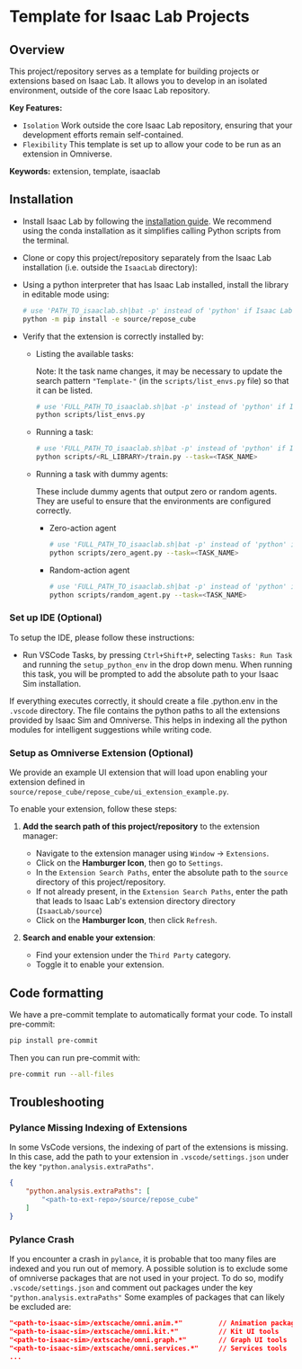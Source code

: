 # Template for Isaac Lab Projects

## Overview

This project/repository serves as a template for building projects or extensions based on Isaac Lab.
It allows you to develop in an isolated environment, outside of the core Isaac Lab repository.

**Key Features:**

- `Isolation` Work outside the core Isaac Lab repository, ensuring that your development efforts remain self-contained.
- `Flexibility` This template is set up to allow your code to be run as an extension in Omniverse.

**Keywords:** extension, template, isaaclab

## Installation

- Install Isaac Lab by following the [installation guide](https://isaac-sim.github.io/IsaacLab/main/source/setup/installation/index.html).
  We recommend using the conda installation as it simplifies calling Python scripts from the terminal.

- Clone or copy this project/repository separately from the Isaac Lab installation (i.e. outside the `IsaacLab` directory):

- Using a python interpreter that has Isaac Lab installed, install the library in editable mode using:

    ```bash
    # use 'PATH_TO_isaaclab.sh|bat -p' instead of 'python' if Isaac Lab is not installed in Python venv or conda
    python -m pip install -e source/repose_cube

- Verify that the extension is correctly installed by:

    - Listing the available tasks:

        Note: It the task name changes, it may be necessary to update the search pattern `"Template-"`
        (in the `scripts/list_envs.py` file) so that it can be listed.

        ```bash
        # use 'FULL_PATH_TO_isaaclab.sh|bat -p' instead of 'python' if Isaac Lab is not installed in Python venv or conda
        python scripts/list_envs.py
        ```

    - Running a task:

        ```bash
        # use 'FULL_PATH_TO_isaaclab.sh|bat -p' instead of 'python' if Isaac Lab is not installed in Python venv or conda
        python scripts/<RL_LIBRARY>/train.py --task=<TASK_NAME>
        ```

    - Running a task with dummy agents:

        These include dummy agents that output zero or random agents. They are useful to ensure that the environments are configured correctly.

        - Zero-action agent

            ```bash
            # use 'FULL_PATH_TO_isaaclab.sh|bat -p' instead of 'python' if Isaac Lab is not installed in Python venv or conda
            python scripts/zero_agent.py --task=<TASK_NAME>
            ```
        - Random-action agent

            ```bash
            # use 'FULL_PATH_TO_isaaclab.sh|bat -p' instead of 'python' if Isaac Lab is not installed in Python venv or conda
            python scripts/random_agent.py --task=<TASK_NAME>
            ```

### Set up IDE (Optional)

To setup the IDE, please follow these instructions:

- Run VSCode Tasks, by pressing `Ctrl+Shift+P`, selecting `Tasks: Run Task` and running the `setup_python_env` in the drop down menu.
  When running this task, you will be prompted to add the absolute path to your Isaac Sim installation.

If everything executes correctly, it should create a file .python.env in the `.vscode` directory.
The file contains the python paths to all the extensions provided by Isaac Sim and Omniverse.
This helps in indexing all the python modules for intelligent suggestions while writing code.

### Setup as Omniverse Extension (Optional)

We provide an example UI extension that will load upon enabling your extension defined in `source/repose_cube/repose_cube/ui_extension_example.py`.

To enable your extension, follow these steps:

1. **Add the search path of this project/repository** to the extension manager:
    - Navigate to the extension manager using `Window` -> `Extensions`.
    - Click on the **Hamburger Icon**, then go to `Settings`.
    - In the `Extension Search Paths`, enter the absolute path to the `source` directory of this project/repository.
    - If not already present, in the `Extension Search Paths`, enter the path that leads to Isaac Lab's extension directory directory (`IsaacLab/source`)
    - Click on the **Hamburger Icon**, then click `Refresh`.

2. **Search and enable your extension**:
    - Find your extension under the `Third Party` category.
    - Toggle it to enable your extension.

## Code formatting

We have a pre-commit template to automatically format your code.
To install pre-commit:

```bash
pip install pre-commit
```

Then you can run pre-commit with:

```bash
pre-commit run --all-files
```

## Troubleshooting

### Pylance Missing Indexing of Extensions

In some VsCode versions, the indexing of part of the extensions is missing.
In this case, add the path to your extension in `.vscode/settings.json` under the key `"python.analysis.extraPaths"`.

```json
{
    "python.analysis.extraPaths": [
        "<path-to-ext-repo>/source/repose_cube"
    ]
}
```

### Pylance Crash

If you encounter a crash in `pylance`, it is probable that too many files are indexed and you run out of memory.
A possible solution is to exclude some of omniverse packages that are not used in your project.
To do so, modify `.vscode/settings.json` and comment out packages under the key `"python.analysis.extraPaths"`
Some examples of packages that can likely be excluded are:

```json
"<path-to-isaac-sim>/extscache/omni.anim.*"         // Animation packages
"<path-to-isaac-sim>/extscache/omni.kit.*"          // Kit UI tools
"<path-to-isaac-sim>/extscache/omni.graph.*"        // Graph UI tools
"<path-to-isaac-sim>/extscache/omni.services.*"     // Services tools
...
```